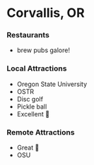 # Corvallis, OR

### Restaurants

- brew pubs galore!

### Local Attractions

- Oregon State University
- OSTR
- Disc golf
- Pickle ball
- Excellent :beer:

### Remote Attractions

- Great :wine_glass:
- OSU
